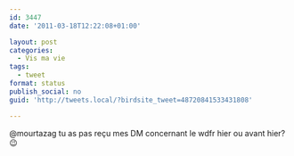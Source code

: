 ```yaml
---
id: 3447
date: '2011-03-18T12:22:08+01:00'

layout: post
categories:
  - Vis ma vie
tags:
  - tweet
format: status
publish_social: no
guid: 'http://tweets.local/?birdsite_tweet=48720841533431808'

---
```


@mourtazag tu as pas reçu mes DM concernant le wdfr hier ou avant hier? 😉